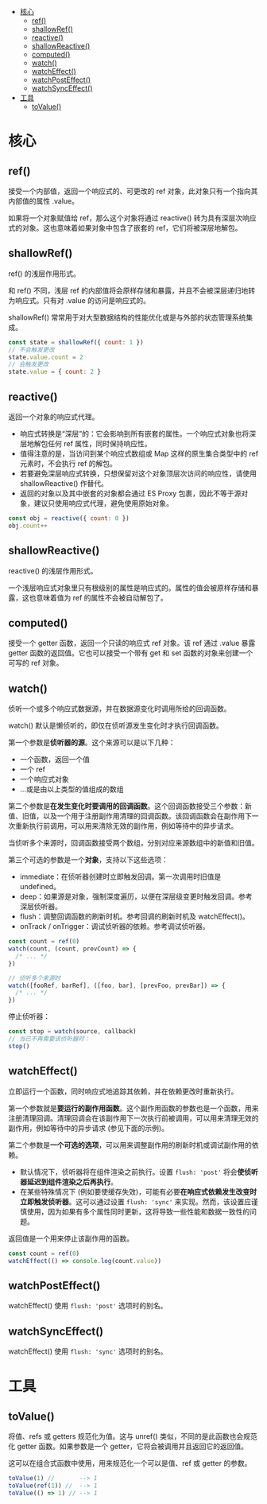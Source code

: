 - [核心](#核心)
  - [ref()](#ref)
  - [shallowRef()](#shallowref)
  - [reactive()](#reactive)
  - [shallowReactive()](#shallowreactive)
  - [computed()](#computed)
  - [watch()](#watch)
  - [watchEffect()](#watcheffect)
  - [watchPostEffect()](#watchposteffect)
  - [watchSyncEffect()](#watchsynceffect)
- [工具](#工具)
  - [toValue()](#tovalue)

# 核心
## ref()
接受一个内部值，返回一个响应式的、可更改的 ref 对象，此对象只有一个指向其内部值的属性 .value。

如果将一个对象赋值给 ref，那么这个对象将通过 reactive() 转为具有深层次响应式的对象。这也意味着如果对象中包含了嵌套的 ref，它们将被深层地解包。

## shallowRef()
ref() 的浅层作用形式。

和 ref() 不同，浅层 ref 的内部值将会原样存储和暴露，并且不会被深层递归地转为响应式。只有对 .value 的访问是响应式的。

shallowRef() 常常用于对大型数据结构的性能优化或是与外部的状态管理系统集成。
```js
const state = shallowRef({ count: 1 })
// 不会触发更改
state.value.count = 2
// 会触发更改
state.value = { count: 2 }
```

## reactive()
返回一个对象的响应式代理。

- 响应式转换是“深层”的：它会影响到所有嵌套的属性。一个响应式对象也将深层地解包任何 ref 属性，同时保持响应性。
- 值得注意的是，当访问到某个响应式数组或 Map 这样的原生集合类型中的 ref 元素时，不会执行 ref 的解包。
- 若要避免深层响应式转换，只想保留对这个对象顶层次访问的响应性，请使用 shallowReactive() 作替代。
- 返回的对象以及其中嵌套的对象都会通过 ES Proxy 包裹，因此不等于源对象，建议只使用响应式代理，避免使用原始对象。

```js
const obj = reactive({ count: 0 })
obj.count++
```

## shallowReactive()
reactive() 的浅层作用形式。

一个浅层响应式对象里只有根级别的属性是响应式的。属性的值会被原样存储和暴露，这也意味着值为 ref 的属性不会被自动解包了。

## computed()
接受一个 getter 函数，返回一个只读的响应式 ref 对象。该 ref 通过 .value 暴露 getter 函数的返回值。它也可以接受一个带有 get 和 set 函数的对象来创建一个可写的 ref 对象。

## watch()
侦听一个或多个响应式数据源，并在数据源变化时调用所给的回调函数。

watch() 默认是懒侦听的，即仅在侦听源发生变化时才执行回调函数。

第一个参数是**侦听器的源**。这个来源可以是以下几种：
- 一个函数，返回一个值
- 一个 ref
- 一个响应式对象
- ...或是由以上类型的值组成的数组

第二个参数是**在发生变化时要调用的回调函数**。这个回调函数接受三个参数：新值、旧值，以及一个用于注册副作用清理的回调函数。该回调函数会在副作用下一次重新执行前调用，可以用来清除无效的副作用，例如等待中的异步请求。

当侦听多个来源时，回调函数接受两个数组，分别对应来源数组中的新值和旧值。

第三个可选的参数是一个**对象**，支持以下这些选项：

- immediate：在侦听器创建时立即触发回调。第一次调用时旧值是 undefined。
- deep：如果源是对象，强制深度遍历，以便在深层级变更时触发回调。参考深层侦听器。
- flush：调整回调函数的刷新时机。参考回调的刷新时机及 watchEffect()。
- onTrack / onTrigger：调试侦听器的依赖。参考调试侦听器。

```js
const count = ref(0)
watch(count, (count, prevCount) => {
  /* ... */
})

// 侦听多个来源时
watch([fooRef, barRef], ([foo, bar], [prevFoo, prevBar]) => {
  /* ... */
})
```

停止侦听器：

```js
const stop = watch(source, callback)
// 当已不再需要该侦听器时：
stop()
```

## watchEffect()
立即运行一个函数，同时响应式地追踪其依赖，并在依赖更改时重新执行。

第一个参数就是**要运行的副作用函数**。这个副作用函数的参数也是一个函数，用来注册清理回调。清理回调会在该副作用下一次执行前被调用，可以用来清理无效的副作用，例如等待中的异步请求 (参见下面的示例)。

第二个参数是**一个可选的选项**，可以用来调整副作用的刷新时机或调试副作用的依赖。
- 默认情况下，侦听器将在组件渲染之前执行。设置 `flush: 'post'` 将会**使侦听器延迟到组件渲染之后再执行**。
- 在某些特殊情况下 (例如要使缓存失效)，可能有必要**在响应式依赖发生改变时立即触发侦听器**。这可以通过设置 `flush: 'sync'` 来实现。然而，该设置应谨慎使用，因为如果有多个属性同时更新，这将导致一些性能和数据一致性的问题。

返回值是一个用来停止该副作用的函数。

```js
const count = ref(0)
watchEffect(() => console.log(count.value))
```

## watchPostEffect()
watchEffect() 使用 `flush: 'post'` 选项时的别名。

## watchSyncEffect()
watchEffect() 使用 `flush: 'sync'` 选项时的别名。

# 工具
## toValue() 
将值、refs 或 getters 规范化为值。这与 unref() 类似，不同的是此函数也会规范化 getter 函数。如果参数是一个 getter，它将会被调用并且返回它的返回值。

这可以在组合式函数中使用，用来规范化一个可以是值、ref 或 getter 的参数。
```js
toValue(1) //       --> 1
toValue(ref(1)) //  --> 1
toValue(() => 1) // --> 1
```
